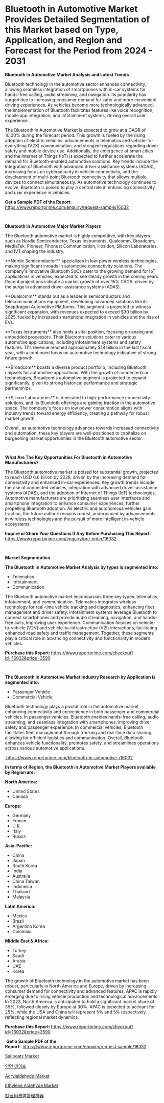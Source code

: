 <p><h1>Bluetooth in Automotive Market Provides Detailed Segmentation of this Market based on Type, Application, and Region and Forecast for the Period from 2024 - 2031</h1></p><p><strong>Bluetooth in Automotive Market Analysis and Latest Trends</strong></p>
<p><p>Bluetooth technology in the automotive sector enhances connectivity, allowing seamless integration of smartphones with in-car systems for hands-free calling, audio streaming, and navigation. Its popularity has surged due to increasing consumer demand for safer and more convenient driving experiences. As vehicles become more technologically advanced, the implementation of Bluetooth facilitates features like voice recognition, mobile app integration, and infotainment systems, driving overall user experience.</p><p>The Bluetooth in Automotive Market is expected to grow at a CAGR of 10.00% during the forecast period. This growth is fueled by the rising adoption of electric vehicles, advancements in telematics and vehicle-to-everything (V2X) communication, and stringent regulations regarding driver safety and mobile device use. Additionally, the emergence of smart cities and the Internet of Things (IoT) is expected to further accelerate the demand for Bluetooth-enabled automotive solutions. Key trends include the integration of Bluetooth with advanced driver-assistance systems (ADAS), increasing focus on cybersecurity in vehicle connectivity, and the development of multi-point Bluetooth connectivity that allows multiple devices to connect simultaneously. As automotive technology continues to evolve, Bluetooth is poised to play a central role in enhancing connectivity and user experience in vehicles.</p></p>
<p><strong>Get a Sample PDF of the Report:&nbsp;</strong> <a href="https://www.reportprime.com/enquiry/request-sample/16032">https://www.reportprime.com/enquiry/request-sample/16032</a></p>
<p>&nbsp;</p>
<p><strong>Bluetooth in Automotive Major Market Players</strong></p>
<p><p>The Bluetooth automotive market is highly competitive, with key players such as Nordic Semiconductor, Texas Instruments, Qualcomm, Broadcom, MediaTek, Pioneer, Fihonest Communication, Hosiden, Silicon Laboratories, and IVT shaping the industry.</p><p>**Nordic Semiconductor** specializes in low-power wireless technologies, making significant inroads in automotive connectivity solutions. The company's innovative Bluetooth SoCs cater to the growing demand for IoT applications in vehicles, expected to see steady growth in the coming years. Recent projections indicate a market growth of over 15% CAGR, driven by the surge in advanced driver assistance systems (ADAS).</p><p>**Qualcomm** stands out as a leader in semiconductors and telecommunications equipment, developing advanced solutions like its Snapdragon Automotive Platforms. This segment is projected to witness significant expansion, with revenues expected to exceed $30 billion by 2025, fueled by increased smartphone integration in vehicles and the rise of EVs.</p><p>**Texas Instruments** also holds a vital position, focusing on analog and embedded processors. Their Bluetooth solutions cater to various automotive applications, including infotainment systems and safety features. TI's revenue reached approximately $18 billion in the last fiscal year, with a continued focus on automotive technology indicative of strong future growth.</p><p>**Broadcom** boasts a diverse product portfolio, including Bluetooth chipsets for automotive applications. With the growth of connected car technologies, Broadcom's automotive segment is projected to expand significantly, given its strong historical performance and strategic partnerships.</p><p>**Silicon Laboratories** is dedicated to high-performance connectivity solutions, and its Bluetooth offerings are gaining traction in the automotive space. The company's focus on low power consumption aligns with industry trends toward energy efficiency, creating a pathway for robust market growth.</p><p>Overall, as automotive technology advances towards increased connectivity and automation, these key players are well-positioned to capitalize on burgeoning market opportunities in the Bluetooth automotive sector.</p></p>
<p>&nbsp;</p>
<p><strong>What Are The Key Opportunities For Bluetooth in Automotive Manufacturers?</strong></p>
<p><p>The Bluetooth automotive market is poised for substantial growth, projected to reach USD 6.6 billion by 2028, driven by the increasing demand for connectivity and enhanced in-car experiences. Key growth trends include the rise of connected vehicles, integration with advanced driver-assistance systems (ADAS), and the adoption of Internet of Things (IoT) technologies. Automotive manufacturers are prioritizing seamless user interfaces and smartphone integration to enhance consumer experiences, further propelling Bluetooth adoption. As electric and autonomous vehicles gain traction, the future outlook remains robust, underpinned by advancements in wireless technologies and the pursuit of more intelligent in-vehicle ecosystems.</p></p>
<p><strong>Inquire or Share Your Questions If Any Before Purchasing This Report:</strong> <a href="https://www.reportprime.com/enquiry/pre-order/16032">https://www.reportprime.com/enquiry/pre-order/16032</a></p>
<p>&nbsp;</p>
<p><strong>Market Segmentation</strong></p>
<p><strong>The Bluetooth in Automotive Market Analysis by types is segmented into:</strong></p>
<p><ul><li>Telematics</li><li>Infotainment</li><li>Communication</li></ul></p>
<p><p>The Bluetooth automotive market encompasses three key types: telematics, infotainment, and communication. Telematics integrates wireless technology for real-time vehicle tracking and diagnostics, enhancing fleet management and driver safety. Infotainment systems leverage Bluetooth to connect smartphones and provide audio streaming, navigation, and hands-free calls, improving user experience. Communication focuses on vehicle-to-vehicle (V2V) and vehicle-to-infrastructure (V2I) interactions, facilitating enhanced road safety and traffic management. Together, these segments play a critical role in advancing connectivity and functionality in modern vehicles.</p></p>
<p><strong>Purchase this Report:&nbsp;</strong><a href="https://www.reportprime.com/checkout?id=16032&price=3590">https://www.reportprime.com/checkout?id=16032&price=3590</a></p>
<p>&nbsp;</p>
<p><strong>The Bluetooth in Automotive Market Industry Research by Application is segmented into:</strong></p>
<p><ul><li>Passenger Vehicle</li><li>Commercial Vehicle</li></ul></p>
<p><p>Bluetooth technology plays a pivotal role in the automotive market, enhancing connectivity and convenience in both passenger and commercial vehicles. In passenger vehicles, Bluetooth enables hands-free calling, audio streaming, and seamless integration with smartphones, improving driver safety and passenger experience. In commercial vehicles, Bluetooth facilitates fleet management through tracking and real-time data sharing, allowing for efficient logistics and communication. Overall, Bluetooth enhances vehicle functionality, promotes safety, and streamlines operations across various automotive applications.</p></p>
<p><a href="https://www.reportprime.com/bluetooth-in-automotive-r16032">&nbsp;https://www.reportprime.com/bluetooth-in-automotive-r16032</a></p>
<p><strong>In terms of Region, the Bluetooth in Automotive Market Players available by Region are:</strong></p>
<p>
    <p> <strong> North America: </strong>
        <ul>
            <li>United States</li>
            <li>Canada</li>
        </ul>
        </p> 
    <p> <strong> Europe: </strong>
        <ul>
            <li>Germany</li>
            <li>France</li>
            <li>U.K.</li>
            <li>Italy</li>
            <li>Russia</li>
        </ul>
        </p> 
    <p> <strong> Asia-Pacific: </strong>
        <ul>
            <li>China</li>
            <li>Japan</li>
            <li>South Korea</li>
            <li>India</li>
            <li>Australia</li>
            <li>China Taiwan</li>
            <li>Indonesia</li>
            <li>Thailand</li>
            <li>Malaysia</li>
        </ul>
        </p> 
    <p> <strong> Latin America: </strong>
        <ul>
            <li>Mexico</li>
            <li>Brazil</li>
            <li>Argentina Korea</li>
            <li>Colombia</li>
        </ul>
        </p> 
    <p> <strong> Middle East & Africa: </strong>
        <ul>
            <li>Turkey</li>
            <li>Saudi</li>
            <li>Arabia</li>
            <li>UAE</li>
            <li>Korea</li>
        </ul>
    </p>
    </p>
<p><p>The growth of Bluetooth technology in the automotive market has been robust, particularly in North America and Europe, driven by increasing consumer demand for connectivity and advanced features. APAC is rapidly emerging due to rising vehicle production and technological advancements. In 2023, North America is anticipated to hold a significant market share of 35%, followed closely by Europe at 30%. APAC is expected to account for 25%, while the USA and China will represent 5% and 5% respectively, reflecting regional market dynamics.</p></p>
<p><strong>Purchase this Report: </strong><a href="https://www.reportprime.com/checkout?id=16032&price=3590">https://www.reportprime.com/checkout?id=16032&price=3590</a></p>
<p>&nbsp;<strong>Get a Sample PDF of the Report:&nbsp;&nbsp;</strong><a href="https://www.reportprime.com/enquiry/request-sample/16032">https://www.reportprime.com/enquiry/request-sample/16032</a></p>
<p><strong></strong></p>
<p><p><a href="https://issuu.com/reportprime-2/docs/sailboats-market-size-2030.pptx_824043bfc98c17">Sailboats Market</a></p><p><a href="https://medium.com/@joshuapierce88/%EC%84%B8%EA%B3%84-double-sided-tape-market-%EC%9D%80-2024%EC%97%90%EC%84%9C-2031%EB%A1%9C-%EC%97%B0%ED%8F%89%EA%B7%A0-%EC%A6%9D%EA%B0%80%EC%9C%A8%EC%9D%84-%EB%B3%B4%EC%9D%BC-%EA%B2%83%EC%9C%BC%EB%A1%9C-%EC%98%88%EC%83%81%EB%90%A9%EB%8B%88%EB%8B%A4-719299e576cf">양면 테이프</a></p><p><a href="https://medium.com/@eltaroberts39/this-acrylaldehyde-market-research-report-evaluates-the-key-market-trends-drivers-and-affecting-0ab2dfde566a">Acrylaldehyde Market</a></p><p><a href="https://medium.com/@eltaroberts39/the-ethylene-aldehyde-market-prioritizes-cost-control-and-efficiency-enhancement-bdbe2d89d113">Ethylene Aldehyde Market</a></p><p><a href="https://medium.com/@dfg5fff/veterinary-fluid-management-equipment-154dba087336">獣医用液体管理機器</a></p></p>